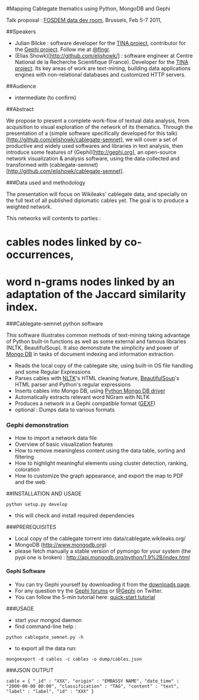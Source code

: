 #Mapping Cablegate thematics using Python, MongoDB and Gephi


Talk proposal : [FOSDEM data dev room](http://datadevroom.couch.it/), Brussels, Feb 5-7 2011, 

##Speakers

 - Julian Bilcke : software developer for the [TINA project](http://tinasoft.eu), contributor for the [Gephi project](http://gephi.org). Follow me at [@flngr](http://twitter.com/flngr).
 - (Elias Showk)[http://github.com/elishowk/] : software engineer at Centre National de la Recherche Scientifique (France). Developer for the [TINA project](http://tinasoft.eu). Its key areas of work are text-mining, building data applications engines with non-relational databases and customized HTTP servers.

##Audience

 - intermediate (to confirm)

##Abstract

We propose to present a complete work-flow of textual data analysis, from acquisition to visual exploration of the network of its thematics. Through the presentation of a (simple software specifically developed for this talk)[http://github.com/elishowk/cablegate-semnet], we will cover a set of productive and widely used softwares and libraries in text analysis, then introduce some features of (Gephi)[http://gephi.org], an open-source network visualization & analysis software, using the data collected and transformed with (cablegate-semnet)[http://github.com/elishowk/cablegate-semnet].

###Data used and methodology

The presentation will focus on Wikileaks' cablegate data, and specially on the full text of all published diplomatic cables yet. The goal is to produce a weighted network.

This networks will contents to parties :

 # cables nodes linked by co-occurrences,
 # word n-grams nodes linked by an adaptation of the Jaccard similarity index.


###Cablegate-semnet python software


This software illustrates common methods of text-mining taking advantage of Python built-in functions as well as some external and famous libraries (NLTK, BeautifulSoup).
It also demonstrate the simplicity and power of [Mongo DB](http://mongodb.org) in tasks of document indexing and information extraction.

 - Reads the local copy of the cablegate site, using built-in OS file handling and some Regular Expressions
 - Parses cables with [NLTK](http://nltk.org)'s HTML cleaning feature, [BeautifulSoup](http://www.crummy.com/software/BeautifulSoup/)'s HTML parser and Python's regular expressions
 - Inserts cables into Mongo DB, using [Python Mongo DB driver](http://api.mongodb.org/python/1.9%2B/index.html)
 - Automatically extracts relevant word NGram with NLTK
 - Produces a network in a Gephi compatible format ([GEXF](http://gexf.net))
 - optional : Dumps data to various formats

### Gephi demonstration

- How to import a network data file
- Overview of basic visualization features
- How to remove meaningless content using the data table, sorting and filtering
- How to highlight meaningful elements using cluster detection, ranking, coloration
- How to customize the graph appearance, and export the map to PDF and the web
 
##INSTALLATION AND USAGE

`python setup.py develop`
  
 - this will check and install required dependencies

###PREREQUISITES

- Local copy of the cablegate torrent into data/cablegate.wikileaks.org/
- MongoDB (http://www.mongodb.org)
- please fetch manually a stable version of pymongo for your system (the pypi one is broken) : http://api.mongodb.org/python/1.9%2B/index.html
  
#### Gephi Software

- You can try Gephi yourself by downloading it from the [downloads page](http://gephi.org/users/download/).
- For any question try the [Gephi forums](http://forum.gephi.org) or [@Gephi](http://twitter.com/gephi) on Twitter.
- You can follow the 5-min tutorial here: [quick-start tutorial](http://gephi.org/users/quick-start/)

###USAGE

  - start your mongod daemon
  - find command-line help :
  
`python cablegate_semnet.py -h`

  - to export all the data run:
  
`mongoexport -d cables -c cables -o dump/cables.json`


###JSON OUTPUT

`cable = {
  "_id" : "XXX",
  "origin" : "EMBASSY NAME",
  "date_time" : "2000-00-00 00:00",
  "classification" : "TAG",
  "content" : "text",
  "label" : "label",
  "id" : "XXX"
}`